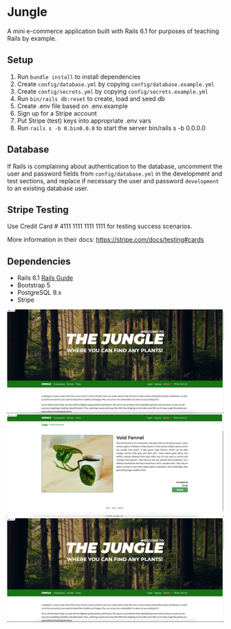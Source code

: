 # Jungle

A mini e-commerce application built with Rails 6.1 for purposes of teaching Rails by example.

## Setup

1. Run `bundle install` to install dependencies
2. Create `config/database.yml` by copying `config/database.example.yml`
3. Create `config/secrets.yml` by copying `config/secrets.example.yml`
4. Run `bin/rails db:reset` to create, load and seed db
5. Create .env file based on .env.example
6. Sign up for a Stripe account
7. Put Stripe (test) keys into appropriate .env vars
8. Run `rails s -b 0.bin0.0.0` to start the server
bin/rails s -b 0.0.0.0

## Database

If Rails is complaining about authentication to the database, uncomment the user and password fields from `config/database.yml` in the development and test sections, and replace if necessary the user and password `development` to an existing database user.

## Stripe Testing

Use Credit Card # 4111 1111 1111 1111 for testing success scenarios.

More information in their docs: <https://stripe.com/docs/testing#cards>

## Dependencies

- Rails 6.1 [Rails Guide](http://guides.rubyonrails.org/v6.1/)
- Bootstrap 5
- PostgreSQL 9.x
- Stripe

![Home Page](https://github.com/RorySchof/Jungle_App/blob/master/Screenshot%202023-11-16%20at%2012.05.56%20AM.png?raw=true)
![Purchase Page](https://github.com/RorySchof/Jungle_App/blob/master/Screenshot%202023-11-16%20at%2012.07.00%20AM.png?raw=true)
![Home Page](https://github.com/RorySchof/Jungle_App/blob/master/Screenshot%202023-11-16%20at%2012.05.56%20AM.png?raw=true)

